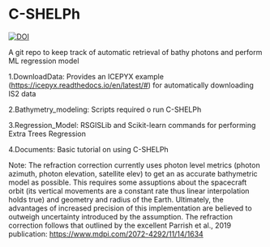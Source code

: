 # C-SHELPh

[![DOI](https://zenodo.org/badge/374786622.svg)](https://zenodo.org/badge/latestdoi/374786622)

A git repo to keep track of automatic retrieval of bathy photons and perform ML regression model

1.DownloadData: Provides an ICEPYX example (https://icepyx.readthedocs.io/en/latest/#) for automatically downloading IS2 data

2.Bathymetry\_modeling: Scripts required o run C-SHELPh

3.Regression\_Model: RSGISLib and Scikit-learn commands for performing Extra Trees Regression

4.Documents: Basic tutorial on using C-SHELPh

Note: The refraction correction currently uses photon level metrics (photon azimuth, photon elevation, satellite elev) to get an as accurate bathymetric model as possible. This requires some assuptions about the spacecraft orbit (its vertical movements are a constant rate thus linear interpolation holds true) and geometry and radius of the Earth. Ultimately, the advantages of increased precision of this implementation are believed to outweigh uncertainty introduced by the assumption. The refraction correction follows that outlined by the excellent Parrish et al., 2019 publication: https://www.mdpi.com/2072-4292/11/14/1634
